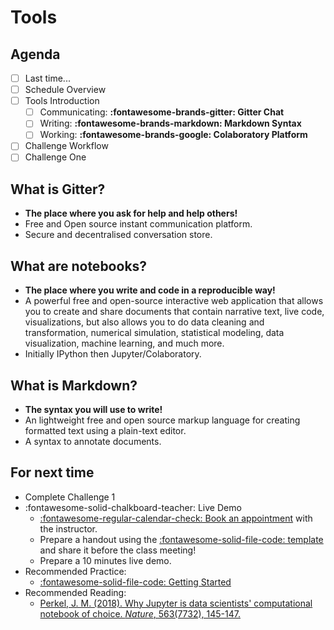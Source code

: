 # Tools

## Agenda
- [ ] Last time...
- [ ] Schedule Overview
- [ ] Tools Introduction
    - [ ] Communicating: **:fontawesome-brands-gitter: Gitter Chat**
    - [ ] Writing: **:fontawesome-brands-markdown: Markdown Syntax**
    - [ ] Working: **:fontawesome-brands-google: Colaboratory Platform**
- [ ] Challenge Workflow
- [ ] Challenge One

## What is Gitter?
- **The place where you ask for help and help others!**
- Free and Open source instant communication platform.
- Secure and decentralised conversation store.

## What are notebooks?
- **The place where you write and code in a reproducible way!**
- A powerful free and open-source interactive web application that allows you to create and share documents that contain narrative text, live code, visualizations, but also allows you to do data cleaning and transformation, numerical simulation, statistical modeling, data visualization, machine learning, and much more.
- Initially IPython then Jupyter/Colaboratory.

## What is Markdown?
- **The syntax you will use to write!**
- An lightweight free and open source markup language for creating formatted text using a plain-text editor.
- A syntax to annotate documents.

## For next time
- Complete Challenge 1
- :fontawesome-solid-chalkboard-teacher: Live Demo
    - [:fontawesome-regular-calendar-check: Book an appointment](https://calendly.com/mickaeltemporao/one-on-one) with the instructor.
    - Prepare a handout using the [:fontawesome-solid-file-code: template](https://colab.research.google.com/github/mickaeltemporao/ids-materials/blob/main/handout-template.ipynb) and share it before the class meeting!
    - Prepare a 10 minutes live demo.
- Recommended Practice:
    - [:fontawesome-solid-file-code: Getting Started](https://colab.research.google.com/github/mickaeltemporao/itds/blob/main/materials/01-getting-started.ipynb)
- Recommended Reading:
    - [Perkel, J. M. (2018). Why Jupyter is data scientists' computational notebook of choice. *Nature*, 563(7732), 145-147.](https://www.nature.com/articles/d41586-018-07196-1)
